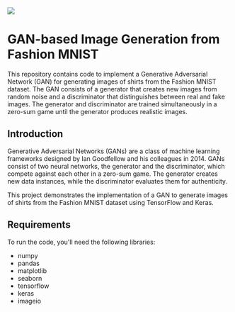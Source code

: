 <img src='https://github.com/suneelmeesalameher/GAN_SHIRT/blob/main/gan_generated_images.gif'>

# GAN-based Image Generation from Fashion MNIST

This repository contains code to implement a Generative Adversarial Network (GAN) for generating images of shirts from the Fashion MNIST dataset. The GAN consists of a generator that creates new images from random noise and a discriminator that distinguishes between real and fake images. The generator and discriminator are trained simultaneously in a zero-sum game until the generator produces realistic images.



## Introduction

Generative Adversarial Networks (GANs) are a class of machine learning frameworks designed by Ian Goodfellow and his colleagues in 2014. GANs consist of two neural networks, the generator and the discriminator, which compete against each other in a zero-sum game. The generator creates new data instances, while the discriminator evaluates them for authenticity.

This project demonstrates the implementation of a GAN to generate images of shirts from the Fashion MNIST dataset using TensorFlow and Keras.

## Requirements

To run the code, you'll need the following libraries:

- numpy
- pandas
- matplotlib
- seaborn
- tensorflow
- keras
- imageio

